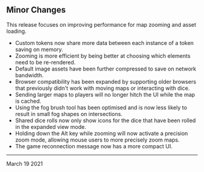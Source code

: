 ## Minor Changes

This release focuses on improving performance for map zooming and asset loading.

- Custom tokens now share more data between each instance of a token saving on memory.
- Zooming is more efficient by being better at choosing which elements need to be re-rendered.
- Default image assets have been further compressed to save on network bandwidth.
- Browser compatibility has been expanded by supporting older browsers that previously didn't work with moving maps or interacting with dice.
- Sending larger maps to players will no longer hitch the UI while the map is cached.
- Using the fog brush tool has been optimised and is now less likely to result in small fog shapes on intersections.
- Shared dice rolls now only show icons for the dice that have been rolled in the expanded view mode.
- Holding down the Alt key while zooming will now activate a precision zoom mode, allowing mouse users to more precisely zoom maps.
- The game reconnection message now has a more compact UI.

---

March 19 2021
